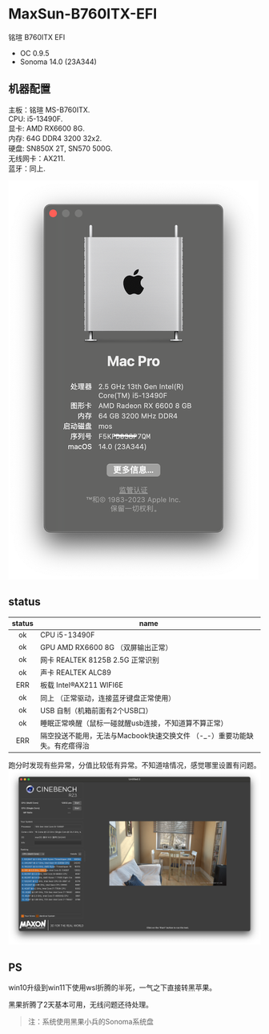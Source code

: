# MaxSun-B760ITX-EFI

铭瑄 B760ITX EFI

- OC 0.9.5     
- Sonoma 14.0 (23A344)  

## 机器配置

主板：铭瑄 MS-B760ITX.  
CPU: i5-13490F.  
显卡: AMD RX6600 8G.   
内存: 64G DDR4 3200 32x2.   
硬盘: SN850X 2T, SN570 500G.   
无线网卡：AX211.   
蓝牙：同上.   


![info](/imgs/baseinfo.png)


## status

| status | name                  |
| :----: | ----                  |
| ok     | CPU i5-13490F            
| ok     | GPU AMD RX6600 8G （双屏输出正常）          
| ok     | 网卡 REALTEK 8125B 2.5G 正常识别       
| ok     | 声卡 REALTEK ALC89       
| ERR    | 板载 Intel®AX211 WIFI6E 
| ok     | 同上 （正常驱动，连接蓝牙键盘正常使用）
| ok     | USB 自制（机箱前面有2个USB口）
| ok     | 睡眠正常唤醒（鼠标一碰就醒usb连接，不知道算不算正常） 
| ERR    | 隔空投送不能用，无法与Macbook快速交换文件 （-_-）重要功能缺失。有疙瘩得治


跑分时发现有些异常，分值比较低有异常。不知道啥情况，感觉哪里设置有问题。
![](imgs/r123-low.png)


## PS

win10升级到win11下使用wsl折腾的半死，一气之下直接转黑苹果。 

黑果折腾了2天基本可用，无线问题还待处理。

> 注：系统使用黑果小兵的Sonoma系统盘